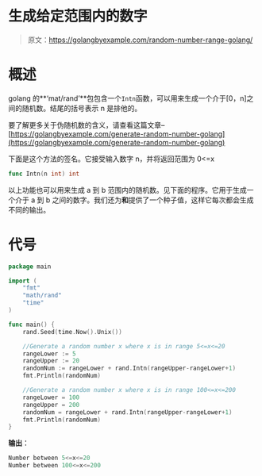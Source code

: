 # 生成给定范围内的数字

> 原文：<https://golangbyexample.com/random-number-range-golang/>

# **概述**

golang 的**‘mat/rand’**包包含一个`Intn`函数，可以用来生成一个介于[0，n]之间的随机数。结尾的括号表示 n 是排他的。

要了解更多关于伪随机数的含义，请查看这篇文章–[https://golangbyexample.com/generate-random-number-golang](https://golangbyexample.com/generate-random-number-golang)

下面是这个方法的签名。它接受输入数字 n，并将返回范围为 0<=x

```go
func Intn(n int) int
```

以上功能也可以用来生成 a 到 b 范围内的随机数。见下面的程序。它用于生成一个介于 a 到 b 之间的数字。我们还为**和**提供了一个种子值，这样它每次都会生成不同的输出。

# **代号**

```go
package main

import (
    "fmt"
    "math/rand"
    "time"
)

func main() {
    rand.Seed(time.Now().Unix())

    //Generate a random number x where x is in range 5<=x<=20
    rangeLower := 5
    rangeUpper := 20
    randomNum := rangeLower + rand.Intn(rangeUpper-rangeLower+1)
    fmt.Println(randomNum)

    //Generate a random number x where x is in range 100<=x<=200
    rangeLower = 100
    rangeUpper = 200
    randomNum = rangeLower + rand.Intn(rangeUpper-rangeLower+1)
    fmt.Println(randomNum)
}
```

**输出**：

```go
Number between 5<=x<=20
Number between 100<=x<=200
```